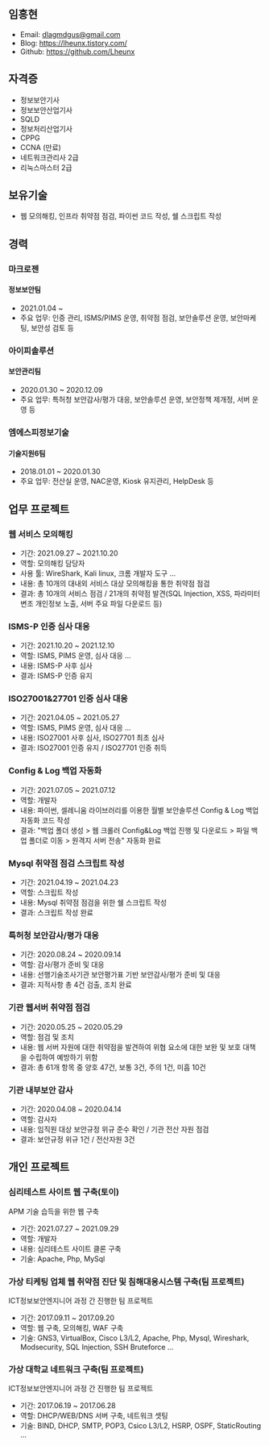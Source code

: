 ## 임흥현
+ Email: dlagmdgus@gmail.com
+ Blog: https://lheunx.tistory.com/
+ Github: https://github.com/Lheunx

## 자격증
+ 정보보안기사
+ 정보보안산업기사
+ SQLD
+ 정보처리산업기사
+ CPPG
+ CCNA (만료)
+ 네트워크관리사 2급
+ 리눅스마스터 2급

## 보유기술
+ 웹 모의해킹, 인프라 취약점 점검, 파이썬 코드 작성, 쉘 스크립트 작성

## 경력
### 마크로젠
#### 정보보안팀
+ 2021.01.04 ~
+ 주요 업무: 인증 관리, ISMS/PIMS 운영, 취약점 점검, 보안솔루션 운영, 보안마케팅, 보안성 검토 등

### 아이피솔루션
#### 보안관리팀
+ 2020.01.30 ~ 2020.12.09
+ 주요 업무: 특허청 보안감사/평가 대응, 보안솔루션 운영, 보안정책 제개정, 서버 운영 등

### 엠에스피정보기술
#### 기술지원6팀
+ 2018.01.01 ~ 2020.01.30
+ 주요 업무: 전산실 운영, NAC운영, Kiosk 유지관리, HelpDesk 등

## 업무 프로젝트
### 웹 서비스 모의해킹
+ 기간: 2021.09.27 ~ 2021.10.20
+ 역할: 모의해킹 담당자
+ 사용 툴: WireShark, Kali linux, 크롬 개발자 도구 ...
+ 내용: 총 10개의 대내외 서비스 대상 모의해킹을 통한 취약점 점검
+ 결과: 총 10개의 서비스 점검 / 21개의 취약점 발견(SQL Injection, XSS, 파라미터 변조 개인정보 노출, 서버 주요 파일 다운로드 등)

### ISMS-P 인증 심사 대응
+ 기간: 2021.10.20 ~ 2021.12.10
+ 역할: ISMS, PIMS 운영, 심사 대응 ...
+ 내용: ISMS-P 사후 심사
+ 결과: ISMS-P 인증 유지

### ISO27001&27701 인증 심사 대응
+ 기간: 2021.04.05 ~ 2021.05.27
+ 역할: ISMS, PIMS 운영, 심사 대응 ...
+ 내용: ISO27001 사후 심사, ISO27701 최초 심사
+ 결과: ISO27001 인증 유지 / ISO27701 인증 취득

### Config & Log 백업 자동화
+ 기간: 2021.07.05 ~ 2021.07.12
+ 역할: 개발자
+ 내용: 파이썬, 셀레니움 라이브러리를 이용한 월별 보안솔루션 Config & Log 백업 자동화 코드 작성
+ 결과: "백업 폴더 생성 > 웹 크롤러 Config&Log 백업 진행 및 다운로드 > 파일 백업 폴더로 이동 > 원격지 서버 전송" 자동화 완료

### Mysql 취약점 점검 스크립트 작성
+ 기간: 2021.04.19 ~ 2021.04.23
+ 역할: 스크립트 작성
+ 내용: Mysql 취약점 점검을 위한 쉘 스크립트 작성
+ 결과: 스크립트 작성 완료

### 특허청 보안감사/평가 대응
+ 기간: 2020.08.24 ~ 2020.09.14
+ 역할: 감사/평가 준비 및 대응
+ 내용: 선행기술조사기관 보안평가표 기반 보안감사/평가 준비 및 대응
+ 결과: 지적사항 총 4건 검출, 조치 완료

### 기관 웹서버 취약점 점검
+ 기간: 2020.05.25 ~ 2020.05.29
+ 역할: 점검 및 조치
+ 내용: 웹 서버 자원에 대한 취약점을 발견하여 위협 요소에 대한 보완 및 보호 대책을 수립하여 예방하기 위함
+ 결과: 총 61개 항목 중 양호 47건, 보통 3건, 주의 1건, 미흡 10건

### 기관 내부보안 감사
+ 기간: 2020.04.08 ~ 2020.04.14
+ 역할: 감사자
+ 내용: 임직원 대상 보안규정 위규 준수 확인 / 기관 전산 자원 점검
+ 결과: 보안규정 위규 1건 / 전산자원 3건

## 개인 프로젝트
### 심리테스트 사이트 웹 구축(토이)
APM 기술 습득을 위한 웹 구축
+ 기간: 2021.07.27 ~ 2021.09.29
+ 역할: 개발자
+ 내용: 심리테스트 사이트 클론 구축
+ 기술: Apache, Php, MySql

### 가상 티케팅 업체 웹 취약점 진단 및 침해대응시스템 구축(팀 프로젝트)
ICT정보보안엔지니어 과정 간 진행한 팀 프로젝트
+ 기간: 2017.09.11 ~ 2017.09.20
+ 역할: 웹 구축, 모의해킹, WAF 구축
+ 기술: GNS3, VirtualBox, Cisco L3/L2, Apache, Php, Mysql, Wireshark, Modsecurity, SQL Injection, SSH Bruteforce ...


### 가상 대학교 네트워크 구축(팀 프로젝트)
ICT정보보안엔지니어 과정 간 진행한 팀 프로젝트
+ 기간: 2017.06.19 ~ 2017.06.28
+ 역할: DHCP/WEB/DNS 서버 구축, 네트워크 셋팅
+ 기술: BIND, DHCP, SMTP, POP3, Csico L3/L2, HSRP, OSPF, StaticRouting ...

